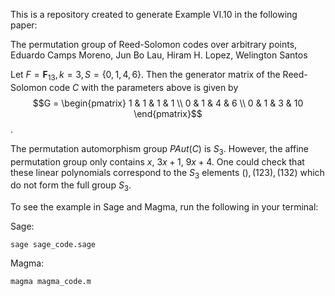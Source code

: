 This is a repository created to generate Example VI.10 in the following paper:

The permutation group of Reed-Solomon codes over arbitrary points, Eduardo Camps Moreno, Jun Bo Lau, Hiram H. Lopez, Welington Santos

Let $F= \mathbf{F}_13, k = 3, S = \{ 0,1,4,6\}$. Then the generator matrix of the Reed-Solomon code $C$ with the parameters above is given by $$G = \begin{pmatrix} 1 & 1 & 1 & 1 \\ 0 & 1 & 4 & 6 \\ 0 & 1 & 3 & 10 \end{pmatrix}$$.

The permutation automorphism group $PAut(C)$ is $S_3$. However, the affine permutation group only contains $x$, $3x + 1$, $9x+4$. One could check that these linear polynomials correspond to the $S_3$ elements $(), (123),(132)$ which do not form the full group $S_3$.

To see the example in Sage and Magma, run the following in your terminal:

Sage:

```
sage sage_code.sage
```

Magma:

```
magma magma_code.m
```
